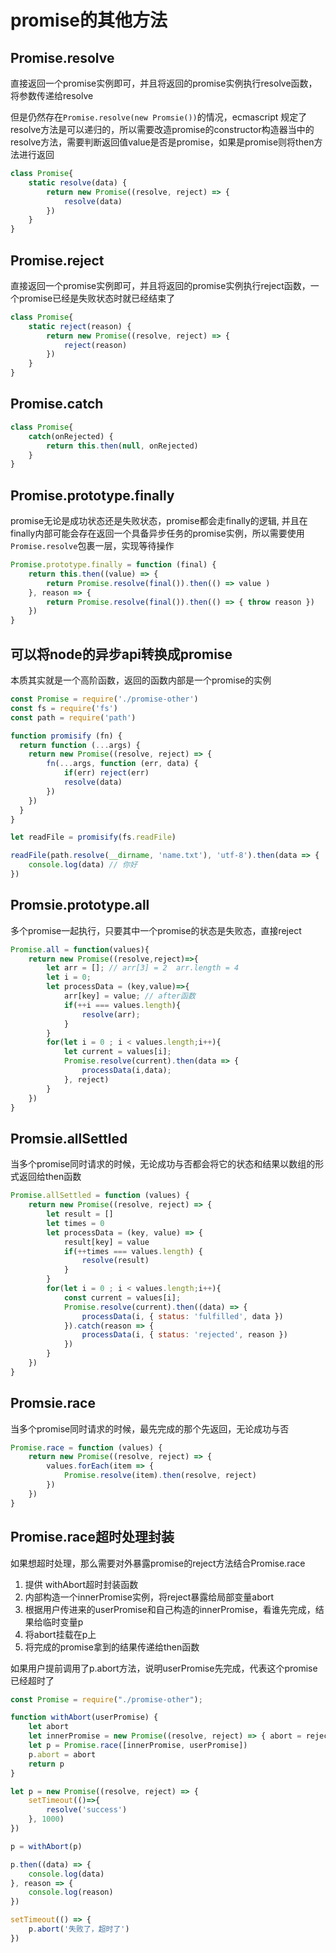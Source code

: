 # promise的其他方法

## Promise.resolve

直接返回一个promise实例即可，并且将返回的promise实例执行resolve函数，将参数传递给resolve

但是仍然存在`Promise.resolve(new Promsie())`的情况，ecmascript 规定了resolve方法是可以递归的，所以需要改造promise的constructor构造器当中的resolve方法，需要判断返回值value是否是promise，如果是promise则将then方法进行返回

```js
class Promise{
    static resolve(data) {
        return new Promise((resolve, reject) => {
            resolve(data)
        })
    }
}
```

## Promise.reject

直接返回一个promise实例即可，并且将返回的promise实例执行reject函数，一个promise已经是失败状态时就已经结束了

```js
class Promise{
    static reject(reason) {
        return new Promise((resolve, reject) => {
            reject(reason)
        })
    }
}
```

## Promise.catch

```js
class Promise{
    catch(onRejected) {
        return this.then(null, onRejected)
    }
}
```

## Promise.prototype.finally

promise无论是成功状态还是失败状态，promise都会走finally的逻辑, 并且在finally内部可能会存在返回一个具备异步任务的promise实例，所以需要使用`Promise.resolve`包裹一层，实现等待操作

```js
Promise.prototype.finally = function (final) {
    return this.then((value) => {
        return Promise.resolve(final()).then(() => value )
    }, reason => {
        return Promise.resolve(final()).then(() => { throw reason })
    })
}
```

## 可以将node的异步api转换成promise

本质其实就是一个高阶函数，返回的函数内部是一个promise的实例

```js
const Promise = require('./promise-other')
const fs = require('fs')
const path = require('path')

function promisify (fn) {
  return function (...args) {
    return new Promise((resolve, reject) => {
        fn(...args, function (err, data) {
            if(err) reject(err)
            resolve(data)
        })
    })
  }
}

let readFile = promisify(fs.readFile)

readFile(path.resolve(__dirname, 'name.txt'), 'utf-8').then(data => {
    console.log(data) // 你好
})
```

## Promsie.prototype.all

多个promise一起执行，只要其中一个promise的状态是失败态，直接reject

```js
Promise.all = function(values){
    return new Promise((resolve,reject)=>{
        let arr = []; // arr[3] = 2  arr.length = 4
        let i = 0;
        let processData = (key,value)=>{
            arr[key] = value; // after函数
            if(++i === values.length){
                resolve(arr);
            }
        }
        for(let i = 0 ; i < values.length;i++){
            let current = values[i];
            Promise.resolve(current).then(data => {
                processData(i,data);
            }, reject)
        }
    })
}
```

## Promsie.allSettled

当多个promise同时请求的时候，无论成功与否都会将它的状态和结果以数组的形式返回给then函数

```js
Promise.allSettled = function (values) {
    return new Promise((resolve, reject) => {
        let result = []
        let times = 0
        let processData = (key, value) => {
            result[key] = value
            if(++times === values.length) {
                resolve(result)
            }
        }
        for(let i = 0 ; i < values.length;i++){
            const current = values[i];
            Promise.resolve(current).then((data) => {
                processData(i, { status: 'fulfilled', data })
            }).catch(reason => {
                processData(i, { status: 'rejected', reason })
            })
        }
    })
}
```

## Promsie.race

当多个promise同时请求的时候，最先完成的那个先返回，无论成功与否

```js
Promise.race = function (values) {
    return new Promise((resolve, reject) => {
        values.forEach(item => {
            Promise.resolve(item).then(resolve, reject)
        })
    })
}
```

## Promise.race超时处理封装

如果想超时处理，那么需要对外暴露promise的reject方法结合Promise.race

1. 提供 withAbort超时封装函数
2. 内部构造一个innerPromise实例，将reject暴露给局部变量abort
3. 根据用户传进来的userPromise和自己构造的innerPromise，看谁先完成，结果给临时变量p
4. 将abort挂载在p上
5. 将完成的promise拿到的结果传递给then函数

如果用户提前调用了p.abort方法，说明userPromise先完成，代表这个promise已经超时了

```js
const Promise = require("./promise-other");

function withAbort(userPromise) {
    let abort
    let innerPromise = new Promise((resolve, reject) => { abort = reject })
    let p = Promise.race([innerPromise, userPromise])
    p.abort = abort
    return p
}

let p = new Promise((resolve, reject) => {
    setTimeout(()=>{
        resolve('success')
    }, 1000)
})

p = withAbort(p)

p.then((data) => {
    console.log(data)
}, reason => {
    console.log(reason)
})

setTimeout(() => {
    p.abort('失败了，超时了')
})
```
